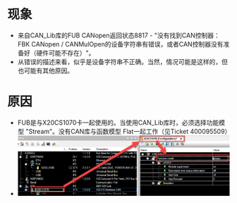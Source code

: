# 现象
- 来自CAN_Lib库的FUB CANopen返回状态8817 - "没有找到CAN控制器：FBK CANopen / CANMulOpen的设备字符串有错误，或者CAN控制器没有准备好（硬件可能不存在）"。
- 从错误的描述来看，似乎是设备字符串不正确。当然，情况可能是这样的，但也可能有其他原因。

# 原因
- FUB是与X20CS1070卡一起使用的。当使用CAN_Lib库时，必须选择功能模型 "Stream"。没有CAN库与函数模型 Flat一起工作（见Ticket 400095509）
- ![](FILES/8817%20Specified%20CAN%20controller%20not%20found/image-20221208155039046.png)

